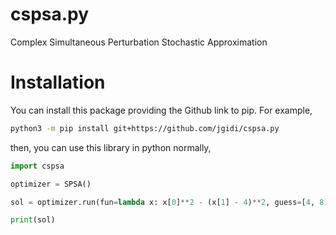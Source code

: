 # cspsa.py
Complex Simultaneous Perturbation Stochastic Approximation

# Installation

You can install this package providing the Github link to pip. For example,
``` sh
python3 -m pip install git+https://github.com/jgidi/cspsa.py
```

then, you can use this library in python normally,

``` python
import cspsa

optimizer = SPSA()

sol = optimizer.run(fun=lambda x: x[0]**2 - (x[1] - 4)**2, guess=[4, 8])

print(sol)
```
